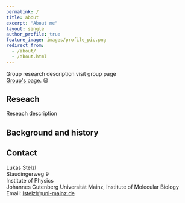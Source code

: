 ```yaml
---
permalink: /
title: about
excerpt: "About me"
layout: single
author_profile: true
feature_image: images/profile_pic.png
redirect_from: 
  - /about/
  - /about.html
---
```


Group research description 
visit group page <br/>
[Group's page](https://www.imb.de/research/our-research-groups/stelzl/biography). 😃

## Reseach  

Reseach description

## Background and history

## Contact
Lukas Stelzl <br/>
Staudingerweg 9 <br/>
Institute of Physics <br/>
Johannes Gutenberg Universität Mainz, Institute of Molecular Biology <br/>
Email: lstelzl@uni-mainz.de <br/>
